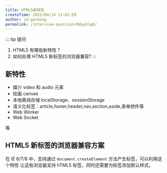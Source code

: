 ```yaml
---
title: HTML5新特性
createTime: 2022/04/14 11:01:59
author: jm-garming
permalink: /interview-question/8dyy8lg6/
---
```


::: tip 提问

1. HTML5 有哪些新特性？
2. 如何处理 HTML5 新标签的浏览器兼容?
   :::

## 新特性

- 媒介 video 和 audio 元素
- 绘画 canvas
- 本地离线存储 localStorage、sessionStorage
- 语义化标签：article,footer,header,nav,section,aside,表单控件等
- Web Worker
- Web Socket

等

## HTML5 新标签的浏览器兼容方案

在 IE 6/7/8 中，支持通过 `document.createElement` 方法产生标签，可以利用这个特性
让这些浏览器支持 hTML5 标签，同时还需要为标签添加默认样式。
